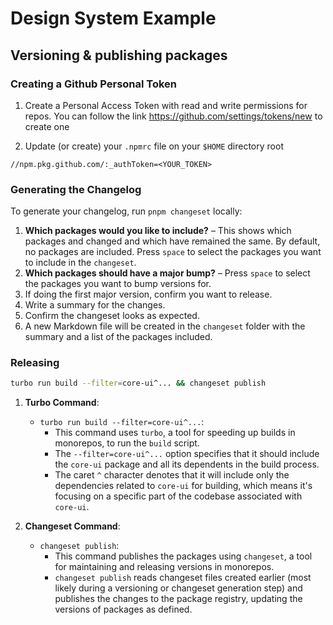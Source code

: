 # Design System Example

## Versioning & publishing packages

### Creating a Github Personal Token

1. Create a Personal Access Token with read and write permissions for repos.
You can follow the link https://github.com/settings/tokens/new to create one

1. Update (or create) your `.npmrc` file on your `$HOME` directory root
```
//npm.pkg.github.com/:_authToken=<YOUR_TOKEN>
```

### Generating the Changelog

To generate your changelog, run `pnpm changeset` locally:

1. **Which packages would you like to include?** – This shows which packages and changed and which have remained the same. By default, no packages are included. Press `space` to select the packages you want to include in the `changeset`.
1. **Which packages should have a major bump?** – Press `space` to select the packages you want to bump versions for.
1. If doing the first major version, confirm you want to release.
1. Write a summary for the changes.
1. Confirm the changeset looks as expected.
1. A new Markdown file will be created in the `changeset` folder with the summary and a list of the packages included.

### Releasing

```bash
turbo run build --filter=core-ui^... && changeset publish
```

1. **Turbo Command**:
    - `turbo run build --filter=core-ui^...`:
        - This command uses `turbo`, a tool for speeding up builds in monorepos, to run the `build` script.
        - The `--filter=core-ui^...` option specifies that it should include the `core-ui` package and all its dependents in the build process.
        - The caret `^` character denotes that it will include only the dependencies related to `core-ui` for building, which means it's focusing on a specific part of the codebase associated with `core-ui`.

2. **Changeset Command**:
    - `changeset publish`:
        - This command publishes the packages using `changeset`, a tool for maintaining and releasing versions in monorepos.
        - `changeset publish` reads changeset files created earlier (most likely during a versioning or changeset generation step) and publishes the changes to the package registry, updating the versions of packages as defined.